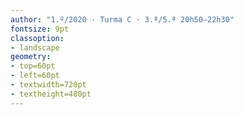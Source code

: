 ```yaml
---
author: "1.º/2020 · Turma C · 3.ª/5.ª 20h50–22h30"
fontsize: 9pt
classoption:
- landscape
geometry:
- top=60pt
- left=60pt
- textwidth=720pt
- textheight=480pt
---
```

